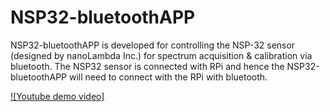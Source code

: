 # NSP32-bluetoothAPP
NSP32-bluetoothAPP is developed for controlling the NSP-32 sensor (designed by nanoLambda Inc.) for spectrum acquisition &amp; calibration via bluetooth. The NSP32 sensor is connected with RPi and hence the NSP32-bluetoothAPP will need to connect with the RPi with bluetooth.

[![Youtube demo video]](https://youtu.be/4yW3nU8j4Fs)
